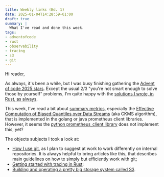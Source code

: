 ```yaml
---
title: Weekly links (Ed. 1)
date: 2025-01-04T14:28:59+01:00
draft: true
summary: |
  What I've read and done this week.
tags:
- adventofcode
- rust
- observability
- tracing
- s3
- git
---
```


Hi reader,

As always, it's been a while, but I was busy finishing gathering the [Advent of code 2025 stars](https://adventofcode.com/). Except the usual 2/3 "you're not smart enough to solve those by yourself" problems, I'm quite happy with the [solutions I wrote, in Rust, as always](https://github.com/mycroft/challenges/tree/master/advent-of-code/2024).

This week, I've read a bit about [summary metrics](https://grafana.com/blog/2022/03/01/how-summary-metrics-work-in-prometheus/), especially the [Effective Computation of Biased Quantiles over Data Streams](http://dimacs.rutgers.edu/~graham/pubs/papers/bquant-icde.pdf) (aka CKMS algorithm), that is implemented in the golang or java prometheus client libraries. However, it seems the [python prometheus_client library](https://github.com/prometheus/client_python) does not implement this, yet?

The objects subjects I took a look at:

- [How I use git](https://registerspill.thorstenball.com/p/how-i-use-git), as I plan to suggest at work to work differently on internal repositories. It is always helpful to bring articles like this, that describes main guidelines on how to simply but efficiently work with git;
- [Getting started with tracing in Rust](https://www.shuttle.dev/blog/2024/01/09/getting-started-tracing-rust);
- [Building and operating a pretty big storage system called S3](https://www.allthingsdistributed.com/2023/07/building-and-operating-a-pretty-big-storage-system.html).
